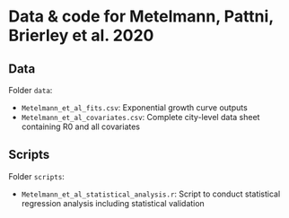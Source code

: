 # Data & code for Metelmann, Pattni, Brierley et al. 2020

## Data

Folder `data`:

* `Metelmann_et_al_fits.csv`: Exponential growth curve outputs
* `Metelmann_et_al_covariates.csv`: Complete city-level data sheet containing R0 and all covariates

## Scripts

Folder `scripts`:

* `Metelmann_et_al_statistical_analysis.r`: Script to conduct statistical regression analysis including statistical validation
